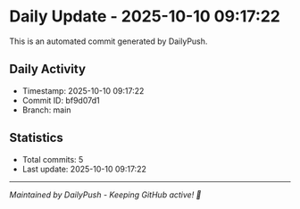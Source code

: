 # Daily Update - 2025-10-10 09:17:22

This is an automated commit generated by DailyPush.

## Daily Activity
- Timestamp: 2025-10-10 09:17:22
- Commit ID: bf9d07d1
- Branch: main

## Statistics
- Total commits: 5
- Last update: 2025-10-10 09:17:22

---
*Maintained by DailyPush - Keeping GitHub active! 🚀*
